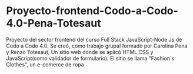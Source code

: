 # Proyecto-frontend-Codo-a-Codo-4.0-Pena-Totesaut
Proyecto del sector frontend del curso Full Stack JavaScript-Node Js de Codo a Codo 4.0. Se creó, como trabajo grupal formado por Carolina Pena y Renzo Totesaut, Un sitio web donde se aplicó HTML,CSS y JavaScript(como validador de formulario). El sitio se llama "Fashion´s Clothes", un e-comerce  de ropa
